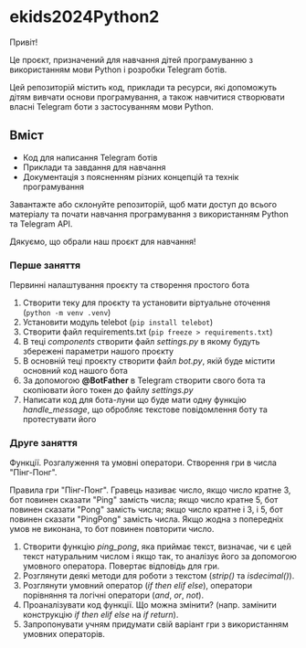# ekids2024Python2
Привіт!

Це проєкт, призначений для навчання дітей програмуванню з використанням мови
Python і розробки Telegram ботів.

Цей репозиторій містить код, приклади та ресурси, які допоможуть дітям
вивчати основи програмування, а також навчитися створювати власні Telegram боти
з застосуванням мови Python.

## Вміст
* Код для написання Telegram ботів
* Приклади та завдання для навчання
* Документація з поясненням різних концепцій та технік програмування

Завантажте або склонуйте репозиторій, щоб мати доступ до всього матеріалу
та почати навчання програмування з використанням Python та Telegram API.

Дякуємо, що обрали наш проєкт для навчання!

### Перше заняття
Первинні налаштування проєкту та створення простого бота
1. Створити теку для проєкту та установити віртуальне оточення
(`python -m venv .venv`)
2. Установити модуль telebot (`pip install telebot`)
3. Створити файл requirements.txt (`pip freeze > requirements.txt`)
4. В теці *components* створити файл *settings.py* в якому будуть
збережені параметри нашого проєкту
5. В основній теці проєкту створити файл *bot.py*, якій буде містити основний 
код нашого бота
6. За допомогою **@BotFather** в Telegram створити свого бота та скопіювати
його токен до файлу *settings.py*
7. Написати код для бота-луни що буде мати одну функцію *handle_message*,
що обробляє текстове повідомлення боту та протестувати його

### Друге заняття
Функції. Розгалуження та умовні оператори. Створення гри в числа "Пінг-Понг".

Правила гри "Пінг-Понг". Гравець називає число, якщо число кратне 3,
бот повинен сказати "Ping" замість числа; якщо число кратне 5,
бот повинен сказати "Pong" замість числа; якщо число кратне і 3, і 5,
бот повинен сказати "PingPong" замість числа. Якщо жодна з попередніх
умов не виконана, то бот повинен повторити число.

1. Створити функцію *ping_pong*, яка приймає текст, визначає, чи
є цей текст натуральним числом і якщо так, то аналізує його за допомогою
умовного оператора. Повертає відповідь для гри.
2. Розглянути деякі методи для роботи з текстом (*strip()* та *isdecimal()*).
3. Розглянути умовний оператор (*if then elif else*), оператори порівняння
та логічні оператори (*and*, *or*, *not*).
4. Проаналізувати код функції. Що можна змінити? (напр. замінити конструкцію
*if then elif else* на *if return*).
5. Запропонувати учням придумати свій варіант гри з використанням
умовних операторів.
